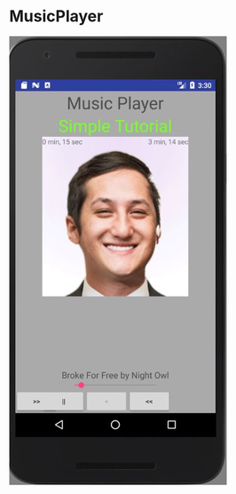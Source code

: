 # MusicPlayer
![Picture of MusicPlayer App](https://github.com/mrk-han/MusicPlayer/blob/master/musicplayer.JPG)